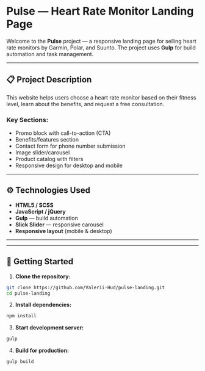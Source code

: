 # Pulse — Heart Rate Monitor Landing Page

Welcome to the **Pulse** project — a responsive landing page for selling heart rate monitors by Garmin, Polar, and Suunto. The project uses **Gulp** for build automation and task management.

---

## 📋 Project Description

This website helps users choose a heart rate monitor based on their fitness level, learn about the benefits, and request a free consultation.

### Key Sections:

- Promo block with call-to-action (CTA)
- Benefits/features section
- Contact form for phone number submission
- Image slider/carousel
- Product catalog with filters
- Responsive design for desktop and mobile

---

## ⚙️ Technologies Used

- **HTML5 / SCSS**
- **JavaScript / jQuery**
- **Gulp** — build automation
- **Slick Slider** — responsive carousel
- **Responsive layout** (mobile & desktop)

---


---

## 🚀 Getting Started

  1. **Clone the repository:**

   ```bash
   git clone https://github.com/Valerii-Hud/pulse-landing.git
   cd pulse-landing
   ```
  2. **Install dependencies:**
   ```bash
   npm install
   ```
  3. **Start development server:**

  ```bash
  gulp
  ```

  4. **Build for production:**

  ```bash
  gulp build

  ```
